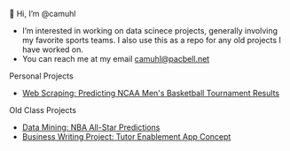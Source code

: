👋 Hi, I’m @camuhl
- I’m interested in working on data scinece projects, generally involving my favorite sports teams. I also use this as a repo for any old projects I have worked on.
- You can reach me at my email camuhl@pacbell.net

Personal Projects
- [Web Scraping: Predicting NCAA Men's Basketball Tournament Results]()


Old Class Projects
- [Data Mining: NBA All-Star Predictions](https://github.com/camuhl/Data_Mining_Class_Project)
- [Business Writing Project: Tutor Enablement App Concept]()
<!---
camuhl/camuhl is a ✨ special ✨ repository because its `README.md` (this file) appears on your GitHub profile.
You can click the Preview link to take a look at your changes.
--->
